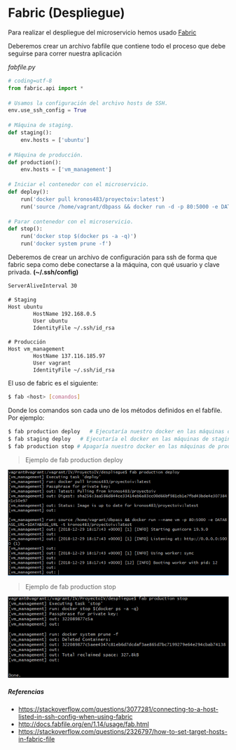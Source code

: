 # Fabric (Despliegue)

Para realizar el despliegue del microservicio hemos usado [Fabric](https://get.fabric.io/)

Deberemos crear un archivo fabfile que contiene todo el proceso que debe seguirse para correr nuestra aplicación

*fabfile.py*

```python
# coding=utf-8
from fabric.api import *

# Usamos la configuración del archivo hosts de SSH.
env.use_ssh_config = True

# Máquina de staging.
def staging():
    env.hosts = ['ubuntu']

# Máquina de producción.
def production():
    env.hosts = ['vm_management']

# Iniciar el contenedor con el microservicio.
def deploy():
    run('docker pull kronos483/proyectoiv:latest')
    run('source /home/vagrant/dbpass && docker run -d -p 80:5000 -e DATABASE_URL=$DATABASE_URL -t kronos483/proyectoiv:latest')

# Parar contenedor con el microservicio.
def stop():
    run('docker stop $(docker ps -a -q)')
    run('docker system prune -f')
```

Deberemos de crear un archivo de configuración para ssh de forma que fabric sepa como debe conectarse a la máquina, con qué usuario y clave privada. **(~/.ssh/config)**

```
ServerAliveInterval 30

# Staging
Host ubuntu
        HostName 192.168.0.5
        User ubuntu
        IdentityFile ~/.ssh/id_rsa

# Producción
Host vm_management
        HostName 137.116.185.97
        User vagrant
        IdentityFile ~/.ssh/id_rsa
```

El uso de fabric es el siguiente:

```bash
$ fab <host> [comandos]
```

Donde los comandos son cada uno de los métodos definidos en el fabfile. Por ejemplo:

```bash
$ fab production deploy   # Ejecutaría nuestro docker en las máquinas de producción
$ fab staging deploy   # Ejecutaría el docker en las máquinas de staging
$ fab production stop # Apagaría nuestro docker en las máquinas de producción
```

> Ejemplo de fab production deploy

![deploy](https://github.com/jcpulido97/ProyectoIV/blob/master/doc/img/deploy.PNG?raw=true)

> Ejemplo de fab production stop

![stop](https://github.com/jcpulido97/ProyectoIV/blob/master/doc/img/stop.PNG?raw=true)



##### Referencias

- https://stackoverflow.com/questions/3077281/connecting-to-a-host-listed-in-ssh-config-when-using-fabric
- http://docs.fabfile.org/en/1.14/usage/fab.html
- https://stackoverflow.com/questions/2326797/how-to-set-target-hosts-in-fabric-file

### 